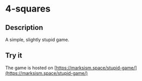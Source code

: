 # 4-squares

## Description

A simple, slightly stupid game.

## Try it
The game is hosted on [https://marksism.space/stupid-game/](https://marksism.space/stupid-game/)
